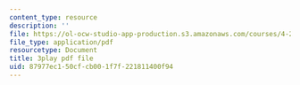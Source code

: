 ```yaml
---
content_type: resource
description: ''
file: https://ol-ocw-studio-app-production.s3.amazonaws.com/courses/4-241j-theory-of-city-form-spring-2013/87977ec150cfcb001f7f221811400f94_Lac4liQeHEQ.pdf
file_type: application/pdf
resourcetype: Document
title: 3play pdf file
uid: 87977ec1-50cf-cb00-1f7f-221811400f94
---
```

